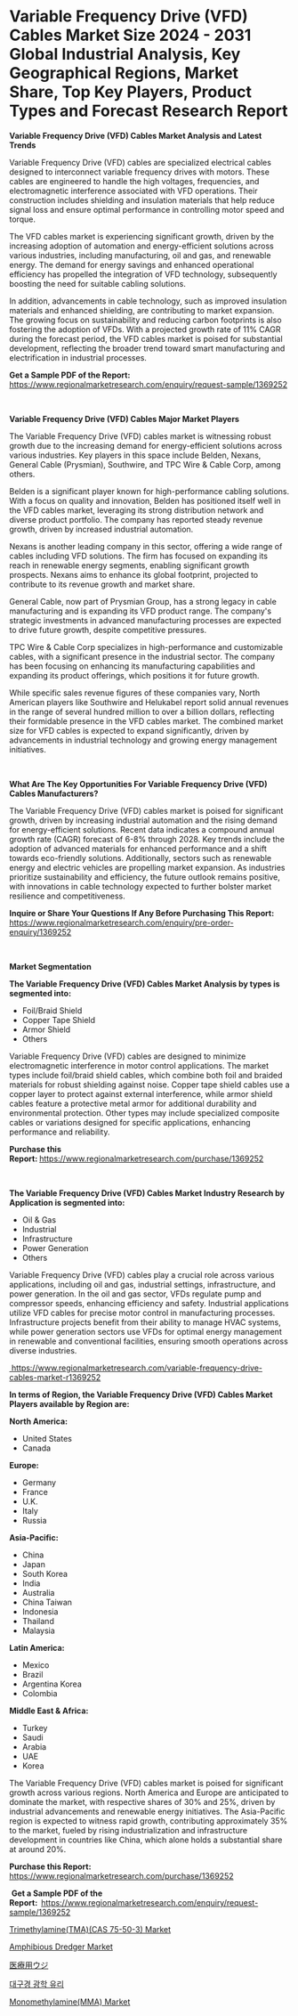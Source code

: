 <p><h1>Variable Frequency Drive (VFD) Cables Market Size 2024 - 2031 Global Industrial Analysis, Key Geographical Regions, Market Share, Top Key Players, Product Types and Forecast Research Report</h1></p><p><strong>Variable Frequency Drive (VFD) Cables Market Analysis and Latest Trends</strong></p>
<p><p>Variable Frequency Drive (VFD) cables are specialized electrical cables designed to interconnect variable frequency drives with motors. These cables are engineered to handle the high voltages, frequencies, and electromagnetic interference associated with VFD operations. Their construction includes shielding and insulation materials that help reduce signal loss and ensure optimal performance in controlling motor speed and torque.</p><p>The VFD cables market is experiencing significant growth, driven by the increasing adoption of automation and energy-efficient solutions across various industries, including manufacturing, oil and gas, and renewable energy. The demand for energy savings and enhanced operational efficiency has propelled the integration of VFD technology, subsequently boosting the need for suitable cabling solutions. </p><p>In addition, advancements in cable technology, such as improved insulation materials and enhanced shielding, are contributing to market expansion. The growing focus on sustainability and reducing carbon footprints is also fostering the adoption of VFDs. With a projected growth rate of 11% CAGR during the forecast period, the VFD cables market is poised for substantial development, reflecting the broader trend toward smart manufacturing and electrification in industrial processes.</p></p>
<p><strong>Get a Sample PDF of the Report:&nbsp;</strong> <a href="https://www.regionalmarketresearch.com/enquiry/request-sample/1369252">https://www.regionalmarketresearch.com/enquiry/request-sample/1369252</a></p>
<p>&nbsp;</p>
<p><strong>Variable Frequency Drive (VFD) Cables Major Market Players</strong></p>
<p><p>The Variable Frequency Drive (VFD) cables market is witnessing robust growth due to the increasing demand for energy-efficient solutions across various industries. Key players in this space include Belden, Nexans, General Cable (Prysmian), Southwire, and TPC Wire & Cable Corp, among others.</p><p>Belden is a significant player known for high-performance cabling solutions. With a focus on quality and innovation, Belden has positioned itself well in the VFD cables market, leveraging its strong distribution network and diverse product portfolio. The company has reported steady revenue growth, driven by increased industrial automation.</p><p>Nexans is another leading company in this sector, offering a wide range of cables including VFD solutions. The firm has focused on expanding its reach in renewable energy segments, enabling significant growth prospects. Nexans aims to enhance its global footprint, projected to contribute to its revenue growth and market share.</p><p>General Cable, now part of Prysmian Group, has a strong legacy in cable manufacturing and is expanding its VFD product range. The company's strategic investments in advanced manufacturing processes are expected to drive future growth, despite competitive pressures.</p><p>TPC Wire & Cable Corp specializes in high-performance and customizable cables, with a significant presence in the industrial sector. The company has been focusing on enhancing its manufacturing capabilities and expanding its product offerings, which positions it for future growth.</p><p>While specific sales revenue figures of these companies vary, North American players like Southwire and Helukabel report solid annual revenues in the range of several hundred million to over a billion dollars, reflecting their formidable presence in the VFD cables market. The combined market size for VFD cables is expected to expand significantly, driven by advancements in industrial technology and growing energy management initiatives.</p></p>
<p>&nbsp;</p>
<p><strong>What Are The Key Opportunities For Variable Frequency Drive (VFD) Cables Manufacturers?</strong></p>
<p><p>The Variable Frequency Drive (VFD) cables market is poised for significant growth, driven by increasing industrial automation and the rising demand for energy-efficient solutions. Recent data indicates a compound annual growth rate (CAGR) forecast of 6-8% through 2028. Key trends include the adoption of advanced materials for enhanced performance and a shift towards eco-friendly solutions. Additionally, sectors such as renewable energy and electric vehicles are propelling market expansion. As industries prioritize sustainability and efficiency, the future outlook remains positive, with innovations in cable technology expected to further bolster market resilience and competitiveness.</p></p>
<p><strong>Inquire or Share Your Questions If Any Before Purchasing This Report:</strong> <a href="https://www.regionalmarketresearch.com/enquiry/pre-order-enquiry/1369252">https://www.regionalmarketresearch.com/enquiry/pre-order-enquiry/1369252</a></p>
<p>&nbsp;</p>
<p><strong>Market Segmentation</strong></p>
<p><strong>The Variable Frequency Drive (VFD) Cables Market Analysis by types is segmented into:</strong></p>
<p><ul><li>Foil/Braid Shield</li><li>Copper Tape Shield</li><li>Armor Shield</li><li>Others</li></ul></p>
<p><p>Variable Frequency Drive (VFD) cables are designed to minimize electromagnetic interference in motor control applications. The market types include foil/braid shield cables, which combine both foil and braided materials for robust shielding against noise. Copper tape shield cables use a copper layer to protect against external interference, while armor shield cables feature a protective metal armor for additional durability and environmental protection. Other types may include specialized composite cables or variations designed for specific applications, enhancing performance and reliability.</p></p>
<p><strong>Purchase this Report:&nbsp;</strong><a href="https://www.regionalmarketresearch.com/purchase/1369252">https://www.regionalmarketresearch.com/purchase/1369252</a></p>
<p>&nbsp;</p>
<p><strong>The Variable Frequency Drive (VFD) Cables Market Industry Research by Application is segmented into:</strong></p>
<p><ul><li>Oil & Gas</li><li>Industrial</li><li>Infrastructure</li><li>Power Generation</li><li>Others</li></ul></p>
<p><p>Variable Frequency Drive (VFD) cables play a crucial role across various applications, including oil and gas, industrial settings, infrastructure, and power generation. In the oil and gas sector, VFDs regulate pump and compressor speeds, enhancing efficiency and safety. Industrial applications utilize VFD cables for precise motor control in manufacturing processes. Infrastructure projects benefit from their ability to manage HVAC systems, while power generation sectors use VFDs for optimal energy management in renewable and conventional facilities, ensuring smooth operations across diverse industries.</p></p>
<p><a href="https://www.regionalmarketresearch.com/variable-frequency-drive-cables-market-r1369252">&nbsp;https://www.regionalmarketresearch.com/variable-frequency-drive-cables-market-r1369252</a></p>
<p><strong>In terms of Region, the Variable Frequency Drive (VFD) Cables Market Players available by Region are:</strong></p>
<p>
    <p> <strong> North America: </strong>
        <ul>
            <li>United States</li>
            <li>Canada</li>
        </ul>
        </p> 
    <p> <strong> Europe: </strong>
        <ul>
            <li>Germany</li>
            <li>France</li>
            <li>U.K.</li>
            <li>Italy</li>
            <li>Russia</li>
        </ul>
        </p> 
    <p> <strong> Asia-Pacific: </strong>
        <ul>
            <li>China</li>
            <li>Japan</li>
            <li>South Korea</li>
            <li>India</li>
            <li>Australia</li>
            <li>China Taiwan</li>
            <li>Indonesia</li>
            <li>Thailand</li>
            <li>Malaysia</li>
        </ul>
        </p> 
    <p> <strong> Latin America: </strong>
        <ul>
            <li>Mexico</li>
            <li>Brazil</li>
            <li>Argentina Korea</li>
            <li>Colombia</li>
        </ul>
        </p> 
    <p> <strong> Middle East & Africa: </strong>
        <ul>
            <li>Turkey</li>
            <li>Saudi</li>
            <li>Arabia</li>
            <li>UAE</li>
            <li>Korea</li>
        </ul>
    </p>
    </p>
<p><p>The Variable Frequency Drive (VFD) cables market is poised for significant growth across various regions. North America and Europe are anticipated to dominate the market, with respective shares of 30% and 25%, driven by industrial advancements and renewable energy initiatives. The Asia-Pacific region is expected to witness rapid growth, contributing approximately 35% to the market, fueled by rising industrialization and infrastructure development in countries like China, which alone holds a substantial share at around 20%.</p></p>
<p><strong>Purchase this Report: </strong><a href="https://www.regionalmarketresearch.com/purchase/1369252">https://www.regionalmarketresearch.com/purchase/1369252</a></p>
<p>&nbsp;<strong>Get a Sample PDF of the Report:&nbsp;&nbsp;</strong><a href="https://www.regionalmarketresearch.com/enquiry/request-sample/1369252">https://www.regionalmarketresearch.com/enquiry/request-sample/1369252</a></p>
<p><strong></strong></p>
<p><p><a href="https://issuu.com/reportprime-2/docs/trimethylaminetmacas-75-50-3-market_fcbe819f017c73">Trimethylamine(TMA)(CAS 75-50-3) Market</a></p><p><a href="https://www.linkedin.com/pulse/unveiling-market-trends-global-amphibious-dredger-growth-regional-ynric?trackingId=eCgKJbV4S4%2BKiLDmQll0hw%3D%3D">Amphibious Dredger Market</a></p><p><a href="https://medium.com/@amera666444/%E5%8C%BB%E7%99%82%E3%83%9E%E3%82%B4%E3%83%83%E3%83%88%E5%B8%82%E5%A0%B4%E3%81%AE%E8%A6%8F%E6%A8%A1%E3%81%AFcagr-11-2-%E3%81%A7%E6%88%90%E9%95%B7%E3%81%97%E3%81%A6%E3%81%8A%E3%82%8A-%E6%9C%AC%E5%A0%B1%E5%91%8A%E6%9B%B8%E3%81%A7%E3%81%AF-%E3%82%BF%E3%82%A4%E3%83%97-%E3%82%A2%E3%83%97%E3%83%AA%E3%82%B1%E3%83%BC%E3%82%B7%E3%83%A7%E3%83%B3-%E6%88%90%E9%95%B7-%E3%81%8A%E3%82%88%E3%81%B32024%E5%B9%B4%E3%81%8B%E3%82%892031%E5%B9%B4%E3%81%BE%E3%81%A7%E3%81%AE%E4%BA%88%E6%B8%AC%E3%81%AB%E9%96%A2%E3%81%99%E3%82%8B%E5%88%86%E6%9E%90%E3%81%8C%E5%90%AB%E3%81%BE%E3%82%8C%E3%81%A6%E3%81%84%E3%81%BE%E3%81%99-51d614448b8c?postPublishedType=repub">医療用ウジ</a></p><p><a href="https://medium.com/@madalyell456456/%EB%8C%80%EA%B5%AC%EA%B2%BD-%EA%B4%91%ED%95%99-%EC%9C%A0%EB%A6%AC-%EC%8B%9C%EC%9E%A5%EC%9D%84-%ED%98%95%EC%84%B1%ED%95%98%EB%8A%94-%ED%98%81%EC%8B%A0%EA%B3%BC-%EC%8B%9C%EC%9E%A5-%EB%8F%99%ED%96%A5%EC%9D%80-%EB%AC%B4%EC%97%87%EC%9D%B8%EA%B0%80%EC%9A%94-435b0bcb6de7?postPublishedType=repub">대구경 광학 유리</a></p><p><a href="https://issuu.com/reportprime-2/docs/monomethylaminemma-market-size-2030_7c66b709a01a4b">Monomethylamine(MMA) Market</a></p></p>